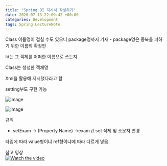 ```yaml
---
title: "Spring DI 지시서 작성하기"
date: 2020-07-13 22:09:42 +00:00
categories: Development
tags: Spring LectureNote
---
```


Class 이름명이 겹칠 수도 있으니 package명까지 기재 - package명은 중복을 피하기 위한 이름의 확장판

Id는 그 객체를 어떠한 이름으로 쓰는지

Class는 생성한 객체명

Xml을 활용해 지시했다라고 함

setting부도 구현 가능

![image](https://user-images.githubusercontent.com/24868649/87307771-201ec180-c555-11ea-91f8-e6f9c0c3eb07.png)

![image](https://user-images.githubusercontent.com/24868649/87307774-214fee80-c555-11ea-97ee-2fc11d985079.png)

규칙

- setExam -> (Property Name) ->exam // set 삭제 및 소문자 변경

타입에 따라 value형이냐 ref형이냐에 따라 다르게 넣음

참고 영상  
[![Watch the video](https://img.youtube.com/vi/Jwoz4ORX60A/hqdefault.jpg)](https://youtu.be/Jwoz4ORX60A)
